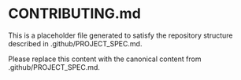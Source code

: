 # CONTRIBUTING.md

This is a placeholder file generated to satisfy the repository structure described in .github/PROJECT_SPEC.md.

Please replace this content with the canonical content from .github/PROJECT_SPEC.md.

